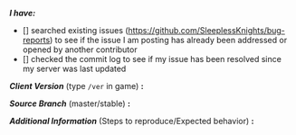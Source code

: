 <!-- place 'x' mark between square [] brackets to checkmark box -->

**_I have:_**

- [] searched existing issues (https://github.com/SleeplessKnights/bug-reports) to see if the issue I am posting has already been addressed or opened by another contributor
- [] checked the commit log to see if my issue has been resolved since my server was last updated


<!-- Issues will be closed without being looked into if the following information is missing (unless its not applicable). -->

**_Client Version_** (type `/ver` in game) **:** 


**_Source Branch_** (master/stable) **:** 


<!-- If there is a server you know we can reproduce this on right now, please mention it here. -->
**_Additional Information_** (Steps to reproduce/Expected behavior) **:** 

